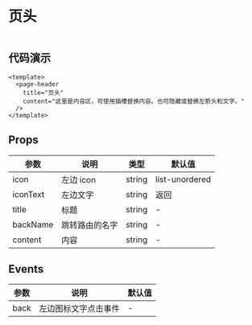 # 页头

<img :src="$withBase('/imgs/pageHeader.png')">

## 代码演示

```vue
<template>
  <page-header
    title="页头"
    content="这里是内容区，可使用插槽替换内容。也可隐藏或替换左箭头和文字。"
  />
</template>
```

## Props

| 参数     | 说明           | 类型   | 默认值         |
| -------- | -------------- | ------ | -------------- |
| icon     | 左边 icon      | string | list-unordered |
| iconText | 左边文字       | string | 返回           |
| title    | 标题           | string | -              |
| backName | 跳转路由的名字 | string | -              |
| content  | 内容           | string | -              |

## Events

| 参数 | 说明                 | 默认值 |
| ---- | -------------------- | ------ |
| back | 左边图标文字点击事件 | -      |
